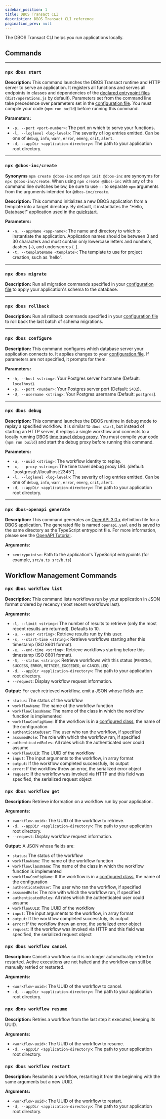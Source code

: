 ```yaml
---
sidebar_position: 1
title: DBOS Transact CLI
description: DBOS Transact CLI reference
pagination_prev: null
---
```


The DBOS Transact CLI helps you run applications locally.

## Commands

---

### `npx dbos start`

**Description:**
This command launches the DBOS Transact runtime and HTTP server to serve an application.
It registers all functions and serves all endpoints in classes and dependencies of the [declared entrypoint files](./configuration#runtime) (`dist/operations.js` by default).
Parameters set from the command line take precedence over parameters set in the [configuration file](./configuration).
You must compile your code (`npm run build`) before running this command.

**Parameters:**
- `-p, --port <port-number>`: The port on which to serve your functions.
- `-l, --loglevel <log-level>`: The severity of log entries emitted. Can be one of `debug`, `info`, `warn`, `error`, `emerg`, `crit`, `alert`.
- `-d, --appDir <application-directory>`: The path to your application root directory.

---

### `npx @dbos-inc/create`

**Synonyms**
`npm create @dbos-inc` and `npm init @dbos-inc` are synonyms for `npx @dbos-inc/create`.  When using `npm create @dbos-inc` with any of the command line switches below, be sure to use `--` to separate `npm` arguments from the arguments intended for `@dbos-inc/create`.

**Description:**
This command initializes a new DBOS application from a template into a target directory. By default, it instantiates the "Hello, Database!" application used in the [quickstart](../../quickstart).

**Parameters:**
- `-n, --appName <app-name>`: The name and directory to which to instantiate the application. Application names should be between 3 and 30 characters and must contain only lowercase letters and numbers, dashes (`-`), and underscores (`_`).
- `-t, --templateName <template>`: The template to use for project creation, such as 'hello'.

---

### `npx dbos migrate`

**Description:**
Run all migration commands specified in your [configuration file](./configuration) to apply your application's schema to the database.

---

### `npx dbos rollback`

**Description:**
Run all rollback commands specified in your [configuration file](./configuration) to roll back the last batch of schema migrations.

---

### `npx dbos configure`

**Description:**
This command configures which database server your application connects to.
It applies changes to your [configuration file](./configuration).
If parameters are not specified, it prompts for them.

**Parameters:**
- `-h, --host <string>`: Your Postgres server hostname (Default: `localhost`).
- `-p, --port <number>`: Your Postgres server port (Default: `5432`).
- `-U, --username <string>`: Your Postgres username (Default: `postgres`).

---

### `npx dbos debug`

**Description:**
This command launches the DBOS runtime in debug mode to replay a specified workflow.
It is similar to `dbos start`, but instead of starting an HTTP server, it replays a single workflow and connects to a locally running DBOS [time travel debug proxy](../../cloud-tutorials/timetravel-debugging.md#time-travel-with-dbos-cli-non-vs-code-users).
You must compile your code (`npm run build`) and start the debug proxy before running this command.

**Parameters:**
- `-u, --uuid <string>`: The workflow identity to replay.
- `-x, --proxy <string>`: The time travel debug proxy URL (default: "postgresql://localhost:2345").
- `-l, --loglevel <log-level>`: The severity of log entries emitted. Can be one of `debug`, `info`, `warn`, `error`, `emerg`, `crit`, `alert`.
- `-d, --appDir <application-directory>`: The path to your application root directory.

---

### `npx dbos-openapi generate`

**Description:**
This command generates an [OpenAPI 3.0.x](https://www.openapis.org/) definition file for a DBOS application.
The generated file is named `openapi.yaml` and is saved to the same directory as the TypeScript entrypoint file.
For more information, please see the [OpenAPI Tutorial](../tutorials/openapi-tutorial.md).

**Arguments:**
- `<entrypoints>`: Path to the application's TypeScript entrypoints (for example, `src/a.ts src/b.ts`)

## Workflow Management Commands

### `npx dbos workflow list`

**Description:**
This command lists workflows run by your application in JSON format ordered by recency (most recent workflows last).

**Arguments:**
- `-l, --limit <string>`: The number of results to retrieve (only the most recent results are returned). Defaults to 10.
- `-u, --user <string>`: Retrieve results run by this user.
- `-s, --start-time <string>`: Retrieve workflows starting after this timestamp (ISO 8601 format).
- `-e, --end-time <string>`: Retrieve workflows starting before this timestamp (ISO 8601 format).
- `-S, --status <string>`: Retrieve workflows with this status (`PENDING`, `SUCCESS`, `ERROR`, `RETRIES_EXCEEDED`, or `CANCELLED`)
- `-d, --appDir <application-directory>`: The path to your application root directory.
- `--request`: Display workflow request information.

**Output:**
For each retrieved workflow, emit a JSON whose fields are:
- `status`: The status of the workflow
- `workflowName`: The name of the workflow function
- `workflowClassName`: The name of the class in which the workflow function is implemented
- `workflowConfigName`: If the workflow is in a [configured class](../tutorials/configured-instances.md), the name of the configuration
- `authenticatedUser`: The user who ran the workflow, if specified
- `assumedRole`: The role with which the workflow ran, if specified
- `authenticatedRoles`: All roles which the authenticated user could assume
- `workflowUUID`: The UUID of the workflow
- `input`: The input arguments to the workflow, in array format
- `output`: If the workflow completed successfuly, its output
- `error`: If the workflow threw an error, the serialized error object
- `request`: If the workflow was invoked via HTTP and this field was specified, the serialized request object

### `npx dbos workflow get`

**Description:**
Retrieve information on a workflow run by your application.

**Arguments:**
- `<workflow-uuid>`: The UUID of the workflow to retrieve.
- `-d, --appDir <application-directory>`: The path to your application root directory.
- `--request`: Display workflow request information.

**Output:**
A JSON whose fields are:
- `status`: The status of the workflow
- `workflowName`: The name of the workflow function
- `workflowClassName`: The name of the class in which the workflow function is implemented
- `workflowConfigName`: If the workflow is in a [configured class](../tutorials/configured-instances.md), the name of the configuration
- `authenticatedUser`: The user who ran the workflow, if specified
- `assumedRole`: The role with which the workflow ran, if specified
- `authenticatedRoles`: All roles which the authenticated user could assume
- `workflowUUID`: The UUID of the workflow
- `input`: The input arguments to the workflow, in array format
- `output`: If the workflow completed successfuly, its output
- `error`: If the workflow threw an error, the serialized error object
- `request`: If the workflow was invoked via HTTP and this field was specified, the serialized request object

### `npx dbos workflow cancel`

**Description:**
 Cancel a workflow so it is no longer automatically retried or restarted. Active executions are not halted and the workflow can still be manually retried or restarted.

**Arguments:**
- `<workflow-uuid>`: The UUID of the workflow to cancel.
- `-d, --appDir <application-directory>`: The path to your application root directory.

### `npx dbos workflow resume`

**Description:**
Retries a workflow from the last step it executed, keeping its UUID.

**Arguments:**
- `<workflow-uuid>`: The UUID of the workflow to resume.
- `-d, --appDir <application-directory>`: The path to your application root directory.

### `npx dbos workflow restart`

**Description:**
Resubmits a workflow, restarting it from the beginning with the same arguments but a new UUID.

**Arguments:**
- `<workflow-uuid>`: The UUID of the workflow to restart.
- `-d, --appDir <application-directory>`: The path to your application root directory.